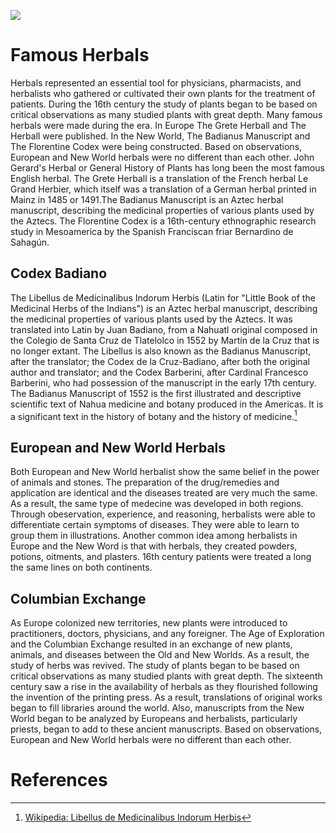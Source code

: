<a href="https://juncture-digital.org"><img src="https://juncture-digital.org/images/ve-button.png"></a>

<param ve-config 
       title="16th Century Herbals"
       author= "Maria Garcia"
       banner="https://www.rct.uk/sites/default/files/styles/rctr-scale-crop-1600-625/public/400994%20banner.jpg?itok=89ohFJ-9" 
       layout="vertical">

<!-- Entities discussed throughout the essay are typically defined before the essay text and
     are thus available in all text.  Entity identifiers (QIDs) can be found in either
     Wikipedia or Wikidata (https://www.wikidata.org)> -->

# Famous Herbals
Herbals represented an essential tool for physicians, pharmacists, and herbalists who gathered or cultivated their own plants for the treatment of patients. During the 16th century the study of plants began to be based on critical observations as many studied plants with great depth. Many famous herbals were made during the era. In Europe The Grete Herball and The Herball were published. In the New World, The Badianus Manuscript and The Florentine Codex were being constructed. Based on observations, European and New World herbals were no different than each other. John Gerard's Herbal or General History of Plants has long been the most famous English herbal. The Grete Herball is a translation of the French herbal Le Grand Herbier, which itself was a translation of a German herbal printed in Mainz in 1485 or 1491.The Badianus Manuscript is an Aztec herbal manuscript, describing the medicinal properties of various plants used by the Aztecs. The Florentine Codex is a 16th-century ethnographic research study in Mesoamerica by the Spanish Franciscan friar Bernardino de Sahagún.
<param ve-image 
       label="The Grete Herbal" 
       description="Elegant Illustrated Manuscripts That Once Dominated Medicine" 
       license="public domain"    
       url="https://mymodernmet.com/wp/wp-content/uploads/2021/04/grete-herball-2.jpg">

## Codex Badiano
The Libellus de Medicinalibus Indorum Herbis (Latin for "Little Book of the Medicinal Herbs of the Indians") is an Aztec herbal manuscript, describing the medicinal properties of various plants used by the Aztecs. It was translated into Latin by Juan Badiano, from a Nahuatl original composed in the Colegio de Santa Cruz de Tlatelolco in 1552 by Martín de la Cruz that is no longer extant. The Libellus is also known as the Badianus Manuscript, after the translator; the Codex de la Cruz-Badiano, after both the original author and translator; and the Codex Barberini, after Cardinal Francesco Barberini, who had possession of the manuscript in the early 17th century.
The Badianus Manuscript of 1552 is the first illustrated and descriptive scientific text of Nahua medicine and botany produced in the Americas. It is a significant text in the history of botany and the history of medicine.[^1]
<param ve-image 
       label="Codex Badiano" 
       description="painting by Martin de la Cruz. Botanical Illustrations" 
       license="public domain" 
       url="https://upload.wikimedia.org/wikipedia/commons/6/6f/Libellus_de_medicinalibus_Indorum_herbis_ff._38v-39r.jpg">

## European and New World Herbals
Both European and New World herbalist show the same belief in the power of animals and stones. The preparation of the drug/remedies and application are identical and the diseases treated are very much the same. As a result, the same type of medecine was developed in both regions. Through obeservation, experience, and reasoning, herbalists were able to differentiate certain symptoms of diseases. They were able to learn to group them in illustrations. Another common idea among herbalists in Europe and the New Word is that with herbals, they created powders, potions, oitments, and plasters. 16th century patients were treated a long the same lines on both continents. 
<param ve-image url="https://user-images.githubusercontent.com/90805314/146626378-98fef812-774d-4c06-9de5-a54ce5d9e65b.png">

## Columbian Exchange
As Europe colonized new territories, new plants were introduced to practitioners, doctors, physicians, and any foreigner. The Age of Exploration and the Columbian Exchange resulted in an exchange of new plants, animals, and diseases between the Old and New Worlds. As a result, the study of herbs was revived. The study of plants began to be based on critical observations as many studied plants with great depth. The sixteenth century saw a rise in the availability of herbals as they flourished following the invention of the printing press. As a result, translations of original works began to fill libraries around the world. Also, manuscripts from the New World began to be analyzed by Europeans and herbalists, particularly priests, began to add to these ancient manuscripts. Based on observations, European and New World herbals were no different than each other.
<param ve-image url="https://user-images.githubusercontent.com/90805314/146626190-89a3ca0d-fda1-49c2-b27c-99966b3acac4.png">

# References

[^1]: [Wikipedia: Libellus de Medicinalibus Indorum Herbis](https://en.wikipedia.org/wiki/Libellus_de_Medicinalibus_Indorum_Herbis)

